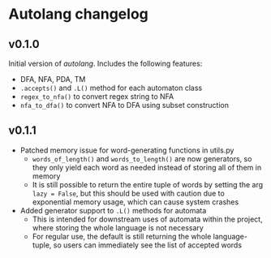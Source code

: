 # Autolang changelog

## v0.1.0
Initial version of *autolang*. Includes the following features:
- DFA, NFA, PDA, TM
- `.accepts()` and `.L()` method for each automaton class
- `regex_to_nfa()` to convert regex string to NFA
- `nfa_to_dfa()` to convert NFA to DFA using subset construction

## v0.1.1
- Patched memory issue for word-generating functions in utils.py
    - `words_of_length()` and `words_to_length()` are now generators, so they only yield each word as needed instead of storing all of them in memory
    - It is still possible to return the entire tuple of words by setting the arg `lazy = False`, but this should be used with caution due to exponential memory usage, which can cause system crashes
- Added generator support to `.L()` methods for automata
    - This is intended for downstream uses of automata within the project, where storing the whole language is not necessary
    - For regular use, the default is still returning the whole language-tuple, so users can immediately see the list of accepted words
